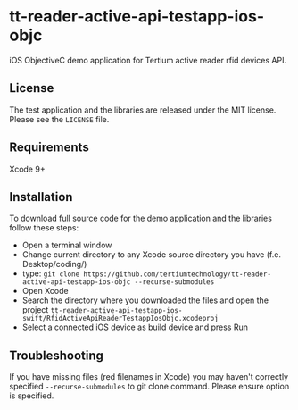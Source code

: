 # tt-reader-active-api-testapp-ios-objc
iOS ObjectiveC demo application for Tertium active reader rfid devices API.

## License
The test application and the libraries are released under the MIT license. Please see the `LICENSE` file.

## Requirements
Xcode 9+

## Installation
To download full source code for the demo application and the libraries follow these steps:

- Open a terminal window
- Change current directory to any Xcode source directory you have (f.e. Desktop/coding/)
- type: ```git clone https://github.com/tertiumtechnology/tt-reader-active-api-testapp-ios-objc --recurse-submodules ```
- Open Xcode
- Search the directory where you downloaded the files and open the project ```tt-reader-active-api-testapp-ios-swift/RfidActiveApiReaderTestappIosObjc.xcodeproj```
- Select a connected iOS device as build device and press Run

## Troubleshooting
If you have missing files (red filenames in Xcode) you may haven't correctly specified ```--recurse-submodules``` to git clone command. Please ensure option is specified.

